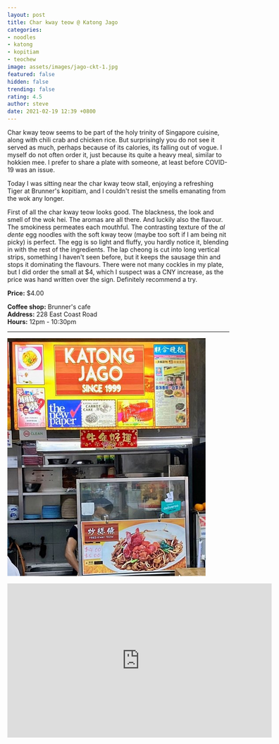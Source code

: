 ```yaml
---
layout: post
title: Char kway teow @ Katong Jago
categories:
- noodles
- katong
- kopitiam
- teochew
image: assets/images/jago-ckt-1.jpg
featured: false
hidden: false
trending: false
rating: 4.5
author: steve
date: 2021-02-19 12:39 +0800
---
```

Char kway teow seems to be part of the holy trinity of Singapore cuisine, along with chili crab and chicken rice. But surprisingly you do not see it served as much, perhaps because of its calories, its falling out of vogue. I myself do not often order it, just because its quite a heavy meal, similar to hokkien mee. I prefer to share a plate with someone, at least before COVID-19 was an issue.

Today I was sitting near the char kway teow stall, enjoying a refreshing Tiger at Brunner's kopitiam, and I couldn't resist the smells emanating from the wok any longer.

First of all the char kway teow looks good. The blackness, the look and smell of the wok hei. The aromas are all there. And luckily also the flavour. The smokiness permeates each mouthful. The contrasting texture of the *al dente* egg noodles with the soft kway teow (maybe too soft if I am being nit picky) is perfect. The egg is so light and fluffy, you hardly notice it, blending in with the rest of the ingredients. The lap cheong is cut into long vertical strips, something I haven't seen before, but it keeps the sausage thin and stops it dominating the flavours. There were not many cockles in my plate, but I did order the small at $4, which I suspect was a CNY increase, as the price was hand written over the sign. Definitely recommend a try.

**Price:** $4.00  

**Coffee shop:** Brunner's cafe  
**Address:** 228 East Coast Road  
**Hours:** 12pm - 10:30pm  

***  

![Katong jago 1999 char kway teow](/assets/images/jago-ckt-2.jpg "Katong jago 1999 char kway teow")  

<iframe src="https://www.google.com/maps/embed?pb=!1m18!1m12!1m3!1d3988.7794601923756!2d103.90540321421255!3d1.3075220990463587!2m3!1f0!2f0!3f0!3m2!1i1024!2i768!4f13.1!3m3!1m2!1s0x31da180cb49f7da1%3A0x9a27afd271b9961f!2sBrunners%20Coffeeshop!5e0!3m2!1sen!2ssg!4v1571715947289!5m2!1sen!2ssg" width="600" height="350" frameborder="0" style="border:0;" allowfullscreen=""></iframe>  